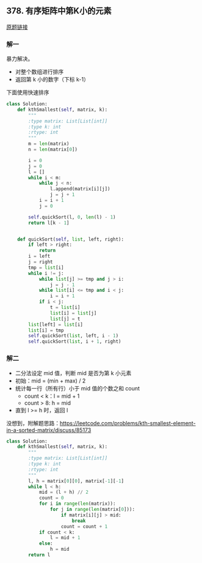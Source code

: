 ## 378. 有序矩阵中第K小的元素

[原题链接](https://leetcode-cn.com/problems/kth-smallest-element-in-a-sorted-matrix/description/)

### 解一

暴力解决。

- 对整个数组进行排序
- 返回第 k 小的数字（下标 k-1）

下面使用快速排序

```python
class Solution:
    def kthSmallest(self, matrix, k):
        """
        :type matrix: List[List[int]]
        :type k: int
        :rtype: int
        """
        m = len(matrix)
        n = len(matrix[0])

        i = 0
        j = 0
        l = []
        while i < m:
            while j < n:
                l.append(matrix[i][j])
                j = j + 1
            i = i + 1
            j = 0

        self.quickSort(l, 0, len(l) - 1)
        return l[k - 1]


    def quickSort(self, list, left, right):
        if left > right:
            return
        i = left
        j = right
        tmp = list[i]
        while i != j:
            while list[j] >= tmp and j > i:
                j = j - 1
            while list[i] <= tmp and i < j:
                i = i + 1
            if i < j:
                t = list[i]
                list[i] = list[j]
                list[j] = t
        list[left] = list[i]
        list[i] = tmp
        self.quickSort(list, left, i - 1)
        self.quickSort(list, i + 1, right)
```

### 解二

- 二分法设定 mid 值，判断 mid 是否为第 k 小元素
- 初始：mid = (min + max) / 2
- 统计每一行（所有行）小于 mid 值的个数之和 count
    - count < k：l = mid + 1
    - count > 8: h = mid
- 直到 l >= h 时，返回 l

没想到，附解题思路：https://leetcode.com/problems/kth-smallest-element-in-a-sorted-matrix/discuss/85173

```python
class Solution:
    def kthSmallest(self, matrix, k):
        """
        :type matrix: List[List[int]]
        :type k: int
        :rtype: int
        """
        l, h = matrix[0][0], matrix[-1][-1]
        while l < h:
            mid = (l + h) // 2
            count = 0
            for i in range(len(matrix)):
                for j in range(len(matrix[0])):
                    if matrix[i][j] > mid:
                        break
                    count = count + 1
            if count < k:
                l = mid + 1
            else:
                h = mid
        return l
```
